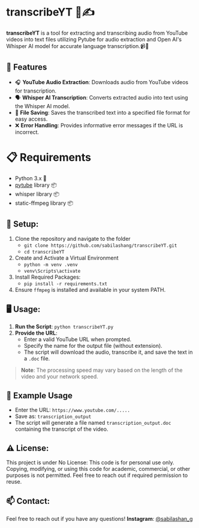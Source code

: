 # transcribeYT 🎥✍️

**transcribeYT** is a tool for extracting and transcribing audio from YouTube videos into text files utilizing Pytube for audio extraction and Open AI's Whisper AI model for accurate language transcription.📹📝

## 🚀 Features
- 🎧 **YouTube Audio Extraction**: Downloads audio from YouTube videos for transcription.
- 🗣️ **Whisper AI Transcription**: Converts extracted audio into text using the Whisper AI model.
- 💾 **File Saving**: Saves the transcribed text into a specified file format for easy access.
- ❌ **Error Handling**: Provides informative error messages if the URL is incorrect.

# 📋 Requirements
- Python 3.x 🐍
- [pytube](https://github.com/pytube/) library 📦
- whisper library 📦
- static-ffmpeg library 📦

## 🔧 Setup:
1. Clone the repository and navigate to the folder
   - ```git clone https://github.com/sabilashang/transcribeYT.git```
   - ```cd transcribeYT```
2. Create and Activate a Virtual Environment
   - ```python -m venv .venv```
   - ```venv\Scripts\activate```
3. Install Required Packages:
   - ```pip install -r requirements.txt```
4. Ensure `ffmpeg` is installed and available in your system PATH.

## 🖥️ Usage:
1. **Run the Script**: ```python transcribeYT.py```
2. **Provide the URL**:
   - Enter a valid YouTube URL when prompted.
   - Specify the name for the output file (without extension).
   - The script will download the audio, transcribe it, and save the text in a `.doc` file.

> **Note**: The processing speed may vary based on the length of the video and your network speed.

## 📝 Example Usage
  - Enter the URL: `https://www.youtube.com/.....`
  - Save as: `transcription_output`
  - The script will generate a file named `transcription_output.doc` containing the transcript of the video.

## ⚠️ License:
This project is under No License: This code is for personal use only. Copying, modifying, or using this code for academic, commercial, or other purposes is not permitted. Feel free to reach out if required permission to reuse.

## 📫 Contact:
Feel free to reach out if you have any questions!
**Instagram**: [@sabilashan_g](https://www.instagram.com/sabilashan_g/)
